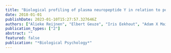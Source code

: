 ```yaml
---
title: "Biological profiling of plasma neuropeptide Y in relation to posttraumatic stress symptoms in two combat cohorts"
date: 2018-01-01
publishDate: 2023-01-10T15:27:57.327646Z
authors: ["Alieke Reijnen", "Elbert Geuze", "Iris Eekhout", "Adam X Maihofer", "Caroline M Nievergelt", "Dewleen G Baker", "Eric Vermetten"]
publication_types: ["2"]
abstract: ""
featured: false
publication: "*Biological Psychology*"
---
```


